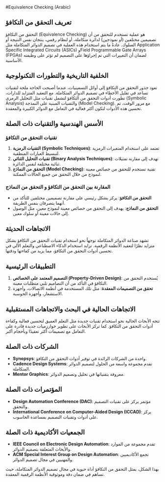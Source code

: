 #Equivalence Checking (Arabic)

## تعريف التحقق من التكافؤ

التحقق من التكافؤ (Equivalence Checking) هو عملية تستخدم للتحقق من أن تصميمين مختلفين (أو نموذجين) لدائرة متكاملة، أو لنظام رقمي، ينتجان نفس النتيجة أو السلوك. عادةً ما يتم استخدام هذه العملية في تصميم الدوائر المتكاملة مثل Application Specific Integrated Circuits (ASICs) وField Programmable Gate Arrays (FPGAs) لضمان أن التغييرات التي تم إجراؤها على التصميم لم تؤثر على وظيفته الأساسية. 

## الخلفية التاريخية والتطورات التكنولوجية

تعود جذور التحقق من التكافؤ إلى أوائل التسعينيات، عندما أصبحت الحاجة ملحة لتقنيات تساعد في تقليل الأخطاء في تصميم الدوائر المتكاملة. مع التعقيد المتزايد للدارات، تطورت أدوات التحقق من التكافؤ لتشمل تقنيات مثل التحليل الرمزي (Symbolic Analysis) والتقنيات المبنية على النمذجة (Model Checking). مع مرور الوقت، تم تحسين هذه الأدوات لتكون أكثر فعالية في التعامل مع الدوائر الكبيرة والمعقدة.

## الأسس الهندسية والتقنيات ذات الصلة

### تقنيات التحقق من التكافؤ

1. **التقنيات الرمزية (Symbolic Techniques)**: تعتمد على استخدام المتغيرات الرمزية لتبسيط العبارات المنطقية.
2. **تقنيات التحليل الثنائي (Binary Analysis Techniques)**: تهدف إلى مقارنة تمثيلات ثنائية مختلفة لنفس الدائرة.
3. **التحقق من النماذج (Model Checking)**: تقنية تستخدم للتحقق من خصائص معينة لنموذج من خلال التحقق من جميع الحالات الممكنة.

### المقارنة بين التحقق من التكافؤ و التحقق من النماذج

- **التحقق من التكافؤ**: يركز بشكل رئيسي على مقارنة تصميمين مختلفين للتأكد من أنهما يتصرفان بنفس الطريقة.
- **التحقق من النماذج**: يهدف إلى التحقق من خصائص معينة لنموذج معين، مثل الوصول إلى حالات معينة أو سلوك معين.

## الاتجاهات الحديثة

تشهد صناعة الدوائر المتكاملة توجهاً نحو استخدام تقنيات التحقق من التكافؤ بشكل متزايد نظرًا لتعقيد الأنظمة الرقمية. تزايد استخدام الذكاء الاصطناعي والتعلم الآلي في تحسين أدوات التحقق من التكافؤ، مما يزيد من كفاءتها ودقتها. 

## التطبيقات الرئيسية

1. **التصميم المعتمد على الخصائص (Property-Driven Design)**: يُستخدم التحقق من التكافؤ في التأكد من أن التصاميم تلبي متطلبات معينة.
2. **تحقق من التصميمات المعقدة**: مثل تلك المستخدمة في أنظمة الاتصالات، وأجهزة الاستشعار، وأجهزة الحوسبة.

## الاتجاهات الحالية في البحث والاتجاهات المستقبلية

تتجه الأبحاث الحالية نحو استخدام تقنيات جديدة مثل التعلم العميق لتحسين فعالية وكفاءة أدوات التحقق من التكافؤ. كما تركز الأبحاث على تطوير خوارزميات جديدة قادرة على التعامل مع تصميمات أكثر تعقيدًا وبأحجام أكبر. 

## الشركات ذات الصلة

- **Synopsys**: واحدة من الشركات الرائدة في توفير أدوات التحقق من التكافؤ.
- **Cadence Design Systems**: تقدم مجموعة واسعة من الحلول لتصميم الدوائر المتكاملة.
- **Mentor Graphics**: معروفة بتقنياتها في تحليل وتصميم الدوائر.

## المؤتمرات ذات الصلة

- **Design Automation Conference (DAC)**: مؤتمر يركز على تقنيات التصميم والتحقق.
- **International Conference on Computer-Aided Design (ICCAD)**: يركز على أدوات وتقنيات التصميم بمساعدة الحاسوب.

## الجمعيات الأكاديمية ذات الصلة

- **IEEE Council on Electronic Design Automation**: تقدم مجموعة من الموارد والأبحاث المتعلقة بتصميم الدوائر.
- **ACM Special Interest Group on Design Automation**: تجمع الأكاديميين والمهنيين في مجال تصميم الدوائر.

بهذا الشكل، يمثل التحقق من التكافؤ أداة حيوية في مجال تصميم الدوائر المتكاملة، حيث تساهم في ضمان دقة وموثوقية الأنظمة الرقمية المعقدة.